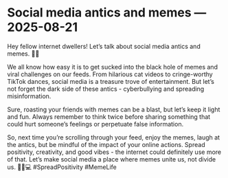 # Social media antics and memes — 2025-08-21

Hey fellow internet dwellers! Let’s talk about social media antics and memes. 📱💥

We all know how easy it is to get sucked into the black hole of memes and viral challenges on our feeds. From hilarious cat videos to cringe-worthy TikTok dances, social media is a treasure trove of entertainment. But let’s not forget the dark side of these antics - cyberbullying and spreading misinformation.

Sure, roasting your friends with memes can be a blast, but let’s keep it light and fun. Always remember to think twice before sharing something that could hurt someone’s feelings or perpetuate false information.

So, next time you’re scrolling through your feed, enjoy the memes, laugh at the antics, but be mindful of the impact of your online actions. Spread positivity, creativity, and good vibes - the internet could definitely use more of that. Let’s make social media a place where memes unite us, not divide us. 🌟🌈💻 #SpreadPositivity #MemeLife